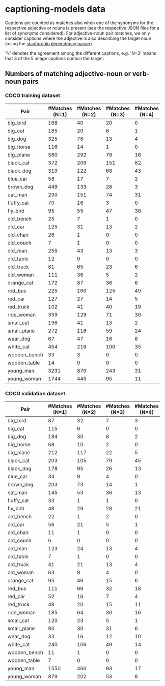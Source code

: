 # captioning-models data

Captions are counted as matches also when one of the synonyms for the respective adjective or nouns is present (see the
respective JSON files for a list of synonyms considered). For adjective-noun pair matches, we only consider captions
where the adjective is also describing the target noun (using the
[stanfordnlp dependency parser](https://github.com/stanfordnlp/stanfordnlp)).

'N' denotes the agreement among the different captions, e.g. 
'N=3' means that 3 of the 5 image captions contain the target.

## Numbers of matching adjective-noun or verb-noun pairs

### COCO training dataset

Pair | #Matches (N=1) |  #Matches (N=2) | #Matches (N=3) | #Matches (N=4) | #Matches (N=5) |  #Matches (Total)
-----|----------------| ---------------|-----------------|----------------|--------------- | ----------------
big_bird | 168 | 40 | 20 | 0 | 1 | 229
big_cat | 185 | 20 | 6 | 1 | 0 | 212
big_dog | 325 | 78 | 13 | 4 | 0 | 420
big_horse | 116 | 14 | 1 | 0 | 0 | 131
big_plane | 580 | 292 | 79 | 16 | 3 | 970
black_cat | 372 | 209 | 151 | 82 | 26 | 840
black_dog | 319 | 122 | 68 | 43 | 4 | 556
blue_car | 58 | 17 | 7 | 2 | 0 | 84
brown_dog | 449 | 133 | 28 | 3 | 0 | 613
eat_man | 290 | 151 | 74 | 31 | 9 | 555
fluffy_cat | 70 | 16 | 3 | 0 | 0 | 89
fly_bird | 95 | 55 | 47 | 30 | 18 | 245
old_bench | 25 | 7 | 1 | 0 | 0 | 33
old_car | 125 | 31 | 13 | 2 | 1 | 172
old_chair | 26 | 1 | 0 | 0 | 0 | 27
old_couch | 7 | 1 | 0 | 0 | 0 | 8
old_man | 255 | 43 | 13 | 3 | 0 | 314
old_table | 12 | 0 | 0 | 0 | 0 | 12
old_truck | 81 | 65 | 23 | 6 | 1 | 176
old_woman | 111 | 36 | 5 | 2 | 0 | 154
orange_cat | 172 | 87 | 36 | 6 | 1 | 302
red_bus | 225 | 160 | 125 | 49 | 7 | 566
red_car | 127 | 27 | 14 | 5 | 0 | 173
red_truck | 102 | 41 | 40 | 19 | 3 | 205
ride_woman | 359 | 129 | 71 | 30 | 6 | 595
small_cat | 196 | 41 | 13 | 2 | 0 | 252
small_plane | 272 | 116 | 59 | 24 | 10 | 481
wear_dog | 67 | 47 | 16 | 8 | 3 | 141
white_cat | 454 | 216 | 100 | 35 | 7 | 812
wooden_bench | 33 | 3 | 0 | 0 | 0 | 36
wooden_table | 14 | 0 | 0 | 0 | 0 | 14
young_man | 3231 | 870 | 243 | 31 | 3 | 4378
young_woman | 1744 | 445 | 95 | 11 | 0 | 2295

### COCO validation dataset

Pair | #Matches (N=1) |  #Matches (N=2) | #Matches (N=3) | #Matches (N=4) | #Matches (N=5) |  #Matches (Total)  
-----|----------------| ---------------|-----------------|----------------|--------------  | ---------------- 
big_bird | 87 | 32 | 7 | 3 | 0 | 129
big_cat | 115 | 6 | 0 | 0 | 0 | 121
big_dog | 184 | 30 | 8 | 2 | 0 | 224
big_horse | 68 | 10 | 2 | 0 | 0 | 80
big_plane | 212 | 117 | 22 | 5 | 1 | 357
black_cat | 203 | 105 | 79 | 45 | 16 | 448
black_dog | 178 | 95 | 26 | 13 | 3 | 315
blue_car | 34 | 9 | 4 | 0 | 0 | 47
brown_dog | 203 | 73 | 14 | 1 | 0 | 291
eat_man | 145 | 53 | 36 | 13 | 3 | 250
fluffy_cat | 33 | 1 | 1 | 0 | 1 | 36
fly_bird | 48 | 29 | 28 | 21 | 6 | 132
old_bench | 22 | 1 | 2 | 0 | 0 | 25
old_car | 56 | 21 | 5 | 1 | 0 | 83
old_chair | 11 | 1 | 0 | 0 | 0 | 12
old_couch | 6 | 0 | 0 | 0 | 0 | 6
old_man | 123 | 24 | 13 | 4 | 2 | 166
old_table | 7 | 1 | 0 | 0 | 0 | 8
old_truck | 41 | 21 | 13 | 4 | 3 | 82
old_woman | 63 | 8 | 4 | 0 | 0 | 75
orange_cat | 95 | 46 | 15 | 6 | 0 | 162
red_bus | 111 | 66 | 32 | 18 | 5 | 232
red_car | 52 | 16 | 7 | 4 | 0 | 79
red_truck | 48 | 20 | 15 | 11 | 1 | 95
ride_woman | 185 | 64 | 30 | 16 | 5 | 300
small_cat | 120 | 23 | 5 | 1 | 0 | 149
small_plane | 90 | 30 | 31 | 6 | 1 | 158
wear_dog | 33 | 16 | 12 | 10 | 0 | 71
white_cat | 240 | 106 | 49 | 14 | 7 | 416
wooden_bench | 11 | 1 | 0 | 0 | 0 | 12
wooden_table | 7 | 0 | 0 | 0 | 0 | 7
young_man | 1550 | 460 | 93 | 17 | 1 | 2121
young_woman | 879 | 202 | 53 | 8 | 0 | 1142
